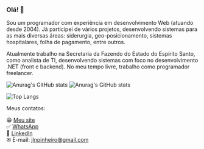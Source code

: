 

<!--
**jlnpinheiro/jlnpinheiro** is a ✨ _special_ ✨ repository because its `README.md` (this file) appears on your GitHub profile.

Here are some ideas to get you started:

- 🔭 I’m currently working on ...
- 🌱 I’m currently learning ...
- 👯 I’m looking to collaborate on ...
- 🤔 I’m looking for help with ...
- 💬 Ask me about ...
- 📫 How to reach me: ...
- 😄 Pronouns: ...
- ⚡ Fun fact: ...
-->

### Olá! 👋

Sou um programador com experiência em desenvolvimento Web (atuando desde 2004). Já participei de vários projetos, desenvolvendo sistemas para as mais diversas áreas: siderurgia, geo-posicionamento, sistemas hospitalares, folha de pagamento, entre outros.

Atualmente trabalho na Secretaria da Fazendo do Estado do Espírito Santo, como analista de TI, desenvolvendo sistemas com foco no desenvolvimento .NET (front e backend). No meu tempo livre, trabalho como programador freelancer.

![Anurag's GitHub stats](https://github-readme-stats-phi-six-57.vercel.app/api?username=jlnpinheiro&show_icons=true&theme=merko&hide=contribs)
![Anurag's GitHub stats](https://github-readme-stats.vercel.app/api?username=jlnpinheiro&show_icons=true&theme=merko&hide=contribs)

![Top Langs](https://github-readme-stats-phi-six-57.vercel.app/api/top-langs/?username=jlnpinheiro&layout=compact&theme=merko)


Meus contatos:

😁 [Meu site](https://www.jnogueira.dev.br)<br/>
:white_check_mark: [WhatsApp](https://api.whatsapp.com/send?phone=5527992327525)<br/>
💼 [LinkedIn](https://www.linkedin.com/in/jlnpinheiro)<br/>
✉ E-mail: jlnpinheiro@gmail.com
